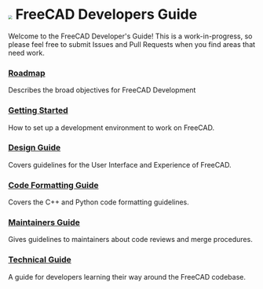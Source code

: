 # <img src="images/freecad.svg" style="zoom:50%;" /> FreeCAD Developers Guide

Welcome to the FreeCAD Developer's Guide! This is a work-in-progress, so please feel free to submit Issues and Pull Requests when you find areas that need work.

### [Roadmap](./roadmap/index.md)
Describes the broad objectives for FreeCAD Development

### [Getting Started](./gettingstarted/index.md)
How to set up a development environment to work on FreeCAD.

### [Design Guide](./designguide/index.md)
Covers guidelines for the User Interface and Experience of FreeCAD.

### [Code Formatting Guide](./codeformatting/index.md)
Covers the C++ and Python code formatting guidelines.

### [Maintainers Guide](./maintainersguide/index.md)
Gives guidelines to maintainers about code reviews and merge procedures.

### [Technical Guide](./technical/index.md)
A guide for developers learning their way around the FreeCAD codebase.
